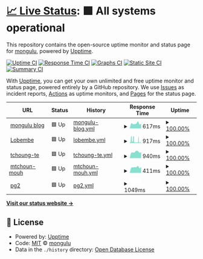 # [📈 Live Status](https://mongulu-cm.github.io/Monitor_Mongulu): <!--live status--> **🟩 All systems operational**

This repository contains the open-source uptime monitor and status page for [mongulu](https://mongulu.cm), powered by [Upptime](https://github.com/upptime/upptime).

[![Uptime CI](https://github.com/mongulu-cm/Monitor_Mongulu/workflows/Uptime%20CI/badge.svg)](https://github.com/mongulu-cm/Monitor_Mongulu/actions?query=workflow%3A%22Uptime+CI%22)
[![Response Time CI](https://github.com/mongulu-cm/Monitor_Mongulu/workflows/Response%20Time%20CI/badge.svg)](https://github.com/mongulu-cm/Monitor_Mongulu/actions?query=workflow%3A%22Response+Time+CI%22)
[![Graphs CI](https://github.com/mongulu-cm/Monitor_Mongulu/workflows/Graphs%20CI/badge.svg)](https://github.com/mongulu-cm/Monitor_Mongulu/actions?query=workflow%3A%22Graphs+CI%22)
[![Static Site CI](https://github.com/mongulu-cm/Monitor_Mongulu/workflows/Static%20Site%20CI/badge.svg)](https://github.com/mongulu-cm/Monitor_Mongulu/actions?query=workflow%3A%22Static+Site+CI%22)
[![Summary CI](https://github.com/mongulu-cm/Monitor_Mongulu/workflows/Summary%20CI/badge.svg)](https://github.com/mongulu-cm/Monitor_Mongulu/actions?query=workflow%3A%22Summary+CI%22)

With [Upptime](https://upptime.js.org), you can get your own unlimited and free uptime monitor and status page, powered entirely by a GitHub repository. We use [Issues](https://github.com/mongulu-cm/Monitor_Mongulu/issues) as incident reports, [Actions](https://github.com/mongulu-cm/Monitor_Mongulu/actions) as uptime monitors, and [Pages](https://mongulu-cm.github.io/Monitor_Mongulu) for the status page.

<!--start: status pages-->
<!-- This summary is generated by Upptime (https://github.com/upptime/upptime) -->
<!-- Do not edit this manually, your changes will be overwritten -->
<!-- prettier-ignore -->
| URL | Status | History | Response Time | Uptime |
| --- | ------ | ------- | ------------- | ------ |
| <img alt="" src="https://icons.duckduckgo.com/ip3/blog.mongulu.cm.ico" height="13"> [mongulu blog](https://blog.mongulu.cm) | 🟩 Up | [mongulu-blog.yml](https://github.com/mongulu-cm/Monitor_Mongulu-/commits/HEAD/history/mongulu-blog.yml) | <details><summary><img alt="Response time graph" src="./graphs/mongulu-blog/response-time-week.png" height="20"> 617ms</summary><br><a href="https://mongulu-cm.github.io/Monitor_Mongulu/history/mongulu-blog"><img alt="Response time 617" src="https://img.shields.io/endpoint?url=https%3A%2F%2Fraw.githubusercontent.com%2Fmongulu-cm%2FMonitor_Mongulu-%2FHEAD%2Fapi%2Fmongulu-blog%2Fresponse-time.json"></a><br><a href="https://mongulu-cm.github.io/Monitor_Mongulu/history/mongulu-blog"><img alt="24-hour response time 617" src="https://img.shields.io/endpoint?url=https%3A%2F%2Fraw.githubusercontent.com%2Fmongulu-cm%2FMonitor_Mongulu-%2FHEAD%2Fapi%2Fmongulu-blog%2Fresponse-time-day.json"></a><br><a href="https://mongulu-cm.github.io/Monitor_Mongulu/history/mongulu-blog"><img alt="7-day response time 617" src="https://img.shields.io/endpoint?url=https%3A%2F%2Fraw.githubusercontent.com%2Fmongulu-cm%2FMonitor_Mongulu-%2FHEAD%2Fapi%2Fmongulu-blog%2Fresponse-time-week.json"></a><br><a href="https://mongulu-cm.github.io/Monitor_Mongulu/history/mongulu-blog"><img alt="30-day response time 617" src="https://img.shields.io/endpoint?url=https%3A%2F%2Fraw.githubusercontent.com%2Fmongulu-cm%2FMonitor_Mongulu-%2FHEAD%2Fapi%2Fmongulu-blog%2Fresponse-time-month.json"></a><br><a href="https://mongulu-cm.github.io/Monitor_Mongulu/history/mongulu-blog"><img alt="1-year response time 617" src="https://img.shields.io/endpoint?url=https%3A%2F%2Fraw.githubusercontent.com%2Fmongulu-cm%2FMonitor_Mongulu-%2FHEAD%2Fapi%2Fmongulu-blog%2Fresponse-time-year.json"></a></details> | <details><summary><a href="https://mongulu-cm.github.io/Monitor_Mongulu/history/mongulu-blog">100.00%</a></summary><a href="https://mongulu-cm.github.io/Monitor_Mongulu/history/mongulu-blog"><img alt="All-time uptime 100.00%" src="https://img.shields.io/endpoint?url=https%3A%2F%2Fraw.githubusercontent.com%2Fmongulu-cm%2FMonitor_Mongulu-%2FHEAD%2Fapi%2Fmongulu-blog%2Fuptime.json"></a><br><a href="https://mongulu-cm.github.io/Monitor_Mongulu/history/mongulu-blog"><img alt="24-hour uptime 100.00%" src="https://img.shields.io/endpoint?url=https%3A%2F%2Fraw.githubusercontent.com%2Fmongulu-cm%2FMonitor_Mongulu-%2FHEAD%2Fapi%2Fmongulu-blog%2Fuptime-day.json"></a><br><a href="https://mongulu-cm.github.io/Monitor_Mongulu/history/mongulu-blog"><img alt="7-day uptime 100.00%" src="https://img.shields.io/endpoint?url=https%3A%2F%2Fraw.githubusercontent.com%2Fmongulu-cm%2FMonitor_Mongulu-%2FHEAD%2Fapi%2Fmongulu-blog%2Fuptime-week.json"></a><br><a href="https://mongulu-cm.github.io/Monitor_Mongulu/history/mongulu-blog"><img alt="30-day uptime 100.00%" src="https://img.shields.io/endpoint?url=https%3A%2F%2Fraw.githubusercontent.com%2Fmongulu-cm%2FMonitor_Mongulu-%2FHEAD%2Fapi%2Fmongulu-blog%2Fuptime-month.json"></a><br><a href="https://mongulu-cm.github.io/Monitor_Mongulu/history/mongulu-blog"><img alt="1-year uptime 100.00%" src="https://img.shields.io/endpoint?url=https%3A%2F%2Fraw.githubusercontent.com%2Fmongulu-cm%2FMonitor_Mongulu-%2FHEAD%2Fapi%2Fmongulu-blog%2Fuptime-year.json"></a></details>
| <img alt="" src="https://icons.duckduckgo.com/ip3/lobembe.mongulu.cm.ico" height="13"> [Lobembe](https://lobembe.mongulu.cm) | 🟩 Up | [lobembe.yml](https://github.com/mongulu-cm/Monitor_Mongulu-/commits/HEAD/history/lobembe.yml) | <details><summary><img alt="Response time graph" src="./graphs/lobembe/response-time-week.png" height="20"> 917ms</summary><br><a href="https://mongulu-cm.github.io/Monitor_Mongulu/history/lobembe"><img alt="Response time 917" src="https://img.shields.io/endpoint?url=https%3A%2F%2Fraw.githubusercontent.com%2Fmongulu-cm%2FMonitor_Mongulu-%2FHEAD%2Fapi%2Flobembe%2Fresponse-time.json"></a><br><a href="https://mongulu-cm.github.io/Monitor_Mongulu/history/lobembe"><img alt="24-hour response time 917" src="https://img.shields.io/endpoint?url=https%3A%2F%2Fraw.githubusercontent.com%2Fmongulu-cm%2FMonitor_Mongulu-%2FHEAD%2Fapi%2Flobembe%2Fresponse-time-day.json"></a><br><a href="https://mongulu-cm.github.io/Monitor_Mongulu/history/lobembe"><img alt="7-day response time 917" src="https://img.shields.io/endpoint?url=https%3A%2F%2Fraw.githubusercontent.com%2Fmongulu-cm%2FMonitor_Mongulu-%2FHEAD%2Fapi%2Flobembe%2Fresponse-time-week.json"></a><br><a href="https://mongulu-cm.github.io/Monitor_Mongulu/history/lobembe"><img alt="30-day response time 917" src="https://img.shields.io/endpoint?url=https%3A%2F%2Fraw.githubusercontent.com%2Fmongulu-cm%2FMonitor_Mongulu-%2FHEAD%2Fapi%2Flobembe%2Fresponse-time-month.json"></a><br><a href="https://mongulu-cm.github.io/Monitor_Mongulu/history/lobembe"><img alt="1-year response time 917" src="https://img.shields.io/endpoint?url=https%3A%2F%2Fraw.githubusercontent.com%2Fmongulu-cm%2FMonitor_Mongulu-%2FHEAD%2Fapi%2Flobembe%2Fresponse-time-year.json"></a></details> | <details><summary><a href="https://mongulu-cm.github.io/Monitor_Mongulu/history/lobembe">100.00%</a></summary><a href="https://mongulu-cm.github.io/Monitor_Mongulu/history/lobembe"><img alt="All-time uptime 100.00%" src="https://img.shields.io/endpoint?url=https%3A%2F%2Fraw.githubusercontent.com%2Fmongulu-cm%2FMonitor_Mongulu-%2FHEAD%2Fapi%2Flobembe%2Fuptime.json"></a><br><a href="https://mongulu-cm.github.io/Monitor_Mongulu/history/lobembe"><img alt="24-hour uptime 100.00%" src="https://img.shields.io/endpoint?url=https%3A%2F%2Fraw.githubusercontent.com%2Fmongulu-cm%2FMonitor_Mongulu-%2FHEAD%2Fapi%2Flobembe%2Fuptime-day.json"></a><br><a href="https://mongulu-cm.github.io/Monitor_Mongulu/history/lobembe"><img alt="7-day uptime 100.00%" src="https://img.shields.io/endpoint?url=https%3A%2F%2Fraw.githubusercontent.com%2Fmongulu-cm%2FMonitor_Mongulu-%2FHEAD%2Fapi%2Flobembe%2Fuptime-week.json"></a><br><a href="https://mongulu-cm.github.io/Monitor_Mongulu/history/lobembe"><img alt="30-day uptime 100.00%" src="https://img.shields.io/endpoint?url=https%3A%2F%2Fraw.githubusercontent.com%2Fmongulu-cm%2FMonitor_Mongulu-%2FHEAD%2Fapi%2Flobembe%2Fuptime-month.json"></a><br><a href="https://mongulu-cm.github.io/Monitor_Mongulu/history/lobembe"><img alt="1-year uptime 100.00%" src="https://img.shields.io/endpoint?url=https%3A%2F%2Fraw.githubusercontent.com%2Fmongulu-cm%2FMonitor_Mongulu-%2FHEAD%2Fapi%2Flobembe%2Fuptime-year.json"></a></details>
| <img alt="" src="https://icons.duckduckgo.com/ip3/tchoung-te.mongulu.cm.ico" height="13"> [tchoung-te](https://tchoung-te.mongulu.cm) | 🟩 Up | [tchoung-te.yml](https://github.com/mongulu-cm/Monitor_Mongulu-/commits/HEAD/history/tchoung-te.yml) | <details><summary><img alt="Response time graph" src="./graphs/tchoung-te/response-time-week.png" height="20"> 940ms</summary><br><a href="https://mongulu-cm.github.io/Monitor_Mongulu/history/tchoung-te"><img alt="Response time 940" src="https://img.shields.io/endpoint?url=https%3A%2F%2Fraw.githubusercontent.com%2Fmongulu-cm%2FMonitor_Mongulu-%2FHEAD%2Fapi%2Ftchoung-te%2Fresponse-time.json"></a><br><a href="https://mongulu-cm.github.io/Monitor_Mongulu/history/tchoung-te"><img alt="24-hour response time 940" src="https://img.shields.io/endpoint?url=https%3A%2F%2Fraw.githubusercontent.com%2Fmongulu-cm%2FMonitor_Mongulu-%2FHEAD%2Fapi%2Ftchoung-te%2Fresponse-time-day.json"></a><br><a href="https://mongulu-cm.github.io/Monitor_Mongulu/history/tchoung-te"><img alt="7-day response time 940" src="https://img.shields.io/endpoint?url=https%3A%2F%2Fraw.githubusercontent.com%2Fmongulu-cm%2FMonitor_Mongulu-%2FHEAD%2Fapi%2Ftchoung-te%2Fresponse-time-week.json"></a><br><a href="https://mongulu-cm.github.io/Monitor_Mongulu/history/tchoung-te"><img alt="30-day response time 940" src="https://img.shields.io/endpoint?url=https%3A%2F%2Fraw.githubusercontent.com%2Fmongulu-cm%2FMonitor_Mongulu-%2FHEAD%2Fapi%2Ftchoung-te%2Fresponse-time-month.json"></a><br><a href="https://mongulu-cm.github.io/Monitor_Mongulu/history/tchoung-te"><img alt="1-year response time 940" src="https://img.shields.io/endpoint?url=https%3A%2F%2Fraw.githubusercontent.com%2Fmongulu-cm%2FMonitor_Mongulu-%2FHEAD%2Fapi%2Ftchoung-te%2Fresponse-time-year.json"></a></details> | <details><summary><a href="https://mongulu-cm.github.io/Monitor_Mongulu/history/tchoung-te">100.00%</a></summary><a href="https://mongulu-cm.github.io/Monitor_Mongulu/history/tchoung-te"><img alt="All-time uptime 100.00%" src="https://img.shields.io/endpoint?url=https%3A%2F%2Fraw.githubusercontent.com%2Fmongulu-cm%2FMonitor_Mongulu-%2FHEAD%2Fapi%2Ftchoung-te%2Fuptime.json"></a><br><a href="https://mongulu-cm.github.io/Monitor_Mongulu/history/tchoung-te"><img alt="24-hour uptime 100.00%" src="https://img.shields.io/endpoint?url=https%3A%2F%2Fraw.githubusercontent.com%2Fmongulu-cm%2FMonitor_Mongulu-%2FHEAD%2Fapi%2Ftchoung-te%2Fuptime-day.json"></a><br><a href="https://mongulu-cm.github.io/Monitor_Mongulu/history/tchoung-te"><img alt="7-day uptime 100.00%" src="https://img.shields.io/endpoint?url=https%3A%2F%2Fraw.githubusercontent.com%2Fmongulu-cm%2FMonitor_Mongulu-%2FHEAD%2Fapi%2Ftchoung-te%2Fuptime-week.json"></a><br><a href="https://mongulu-cm.github.io/Monitor_Mongulu/history/tchoung-te"><img alt="30-day uptime 100.00%" src="https://img.shields.io/endpoint?url=https%3A%2F%2Fraw.githubusercontent.com%2Fmongulu-cm%2FMonitor_Mongulu-%2FHEAD%2Fapi%2Ftchoung-te%2Fuptime-month.json"></a><br><a href="https://mongulu-cm.github.io/Monitor_Mongulu/history/tchoung-te"><img alt="1-year uptime 100.00%" src="https://img.shields.io/endpoint?url=https%3A%2F%2Fraw.githubusercontent.com%2Fmongulu-cm%2FMonitor_Mongulu-%2FHEAD%2Fapi%2Ftchoung-te%2Fuptime-year.json"></a></details>
| <img alt="" src="https://icons.duckduckgo.com/ip3/mtchoun-mouh.mongulu.cm.ico" height="13"> [mtchoun-mouh](https://mtchoun-mouh.mongulu.cm) | 🟩 Up | [mtchoun-mouh.yml](https://github.com/mongulu-cm/Monitor_Mongulu-/commits/HEAD/history/mtchoun-mouh.yml) | <details><summary><img alt="Response time graph" src="./graphs/mtchoun-mouh/response-time-week.png" height="20"> 411ms</summary><br><a href="https://mongulu-cm.github.io/Monitor_Mongulu/history/mtchoun-mouh"><img alt="Response time 411" src="https://img.shields.io/endpoint?url=https%3A%2F%2Fraw.githubusercontent.com%2Fmongulu-cm%2FMonitor_Mongulu-%2FHEAD%2Fapi%2Fmtchoun-mouh%2Fresponse-time.json"></a><br><a href="https://mongulu-cm.github.io/Monitor_Mongulu/history/mtchoun-mouh"><img alt="24-hour response time 411" src="https://img.shields.io/endpoint?url=https%3A%2F%2Fraw.githubusercontent.com%2Fmongulu-cm%2FMonitor_Mongulu-%2FHEAD%2Fapi%2Fmtchoun-mouh%2Fresponse-time-day.json"></a><br><a href="https://mongulu-cm.github.io/Monitor_Mongulu/history/mtchoun-mouh"><img alt="7-day response time 411" src="https://img.shields.io/endpoint?url=https%3A%2F%2Fraw.githubusercontent.com%2Fmongulu-cm%2FMonitor_Mongulu-%2FHEAD%2Fapi%2Fmtchoun-mouh%2Fresponse-time-week.json"></a><br><a href="https://mongulu-cm.github.io/Monitor_Mongulu/history/mtchoun-mouh"><img alt="30-day response time 411" src="https://img.shields.io/endpoint?url=https%3A%2F%2Fraw.githubusercontent.com%2Fmongulu-cm%2FMonitor_Mongulu-%2FHEAD%2Fapi%2Fmtchoun-mouh%2Fresponse-time-month.json"></a><br><a href="https://mongulu-cm.github.io/Monitor_Mongulu/history/mtchoun-mouh"><img alt="1-year response time 411" src="https://img.shields.io/endpoint?url=https%3A%2F%2Fraw.githubusercontent.com%2Fmongulu-cm%2FMonitor_Mongulu-%2FHEAD%2Fapi%2Fmtchoun-mouh%2Fresponse-time-year.json"></a></details> | <details><summary><a href="https://mongulu-cm.github.io/Monitor_Mongulu/history/mtchoun-mouh">100.00%</a></summary><a href="https://mongulu-cm.github.io/Monitor_Mongulu/history/mtchoun-mouh"><img alt="All-time uptime 100.00%" src="https://img.shields.io/endpoint?url=https%3A%2F%2Fraw.githubusercontent.com%2Fmongulu-cm%2FMonitor_Mongulu-%2FHEAD%2Fapi%2Fmtchoun-mouh%2Fuptime.json"></a><br><a href="https://mongulu-cm.github.io/Monitor_Mongulu/history/mtchoun-mouh"><img alt="24-hour uptime 100.00%" src="https://img.shields.io/endpoint?url=https%3A%2F%2Fraw.githubusercontent.com%2Fmongulu-cm%2FMonitor_Mongulu-%2FHEAD%2Fapi%2Fmtchoun-mouh%2Fuptime-day.json"></a><br><a href="https://mongulu-cm.github.io/Monitor_Mongulu/history/mtchoun-mouh"><img alt="7-day uptime 100.00%" src="https://img.shields.io/endpoint?url=https%3A%2F%2Fraw.githubusercontent.com%2Fmongulu-cm%2FMonitor_Mongulu-%2FHEAD%2Fapi%2Fmtchoun-mouh%2Fuptime-week.json"></a><br><a href="https://mongulu-cm.github.io/Monitor_Mongulu/history/mtchoun-mouh"><img alt="30-day uptime 100.00%" src="https://img.shields.io/endpoint?url=https%3A%2F%2Fraw.githubusercontent.com%2Fmongulu-cm%2FMonitor_Mongulu-%2FHEAD%2Fapi%2Fmtchoun-mouh%2Fuptime-month.json"></a><br><a href="https://mongulu-cm.github.io/Monitor_Mongulu/history/mtchoun-mouh"><img alt="1-year uptime 100.00%" src="https://img.shields.io/endpoint?url=https%3A%2F%2Fraw.githubusercontent.com%2Fmongulu-cm%2FMonitor_Mongulu-%2FHEAD%2Fapi%2Fmtchoun-mouh%2Fuptime-year.json"></a></details>
| <img alt="" src="https://icons.duckduckgo.com/ip3/pg2.mongulu.cm.ico" height="13"> [pg2](https://pg2.mongulu.cm) | 🟩 Up | [pg2.yml](https://github.com/mongulu-cm/Monitor_Mongulu-/commits/HEAD/history/pg2.yml) | <details><summary><img alt="Response time graph" src="./graphs/pg2/response-time-week.png" height="20"> 1049ms</summary><br><a href="https://mongulu-cm.github.io/Monitor_Mongulu/history/pg2"><img alt="Response time 1049" src="https://img.shields.io/endpoint?url=https%3A%2F%2Fraw.githubusercontent.com%2Fmongulu-cm%2FMonitor_Mongulu-%2FHEAD%2Fapi%2Fpg2%2Fresponse-time.json"></a><br><a href="https://mongulu-cm.github.io/Monitor_Mongulu/history/pg2"><img alt="24-hour response time 1049" src="https://img.shields.io/endpoint?url=https%3A%2F%2Fraw.githubusercontent.com%2Fmongulu-cm%2FMonitor_Mongulu-%2FHEAD%2Fapi%2Fpg2%2Fresponse-time-day.json"></a><br><a href="https://mongulu-cm.github.io/Monitor_Mongulu/history/pg2"><img alt="7-day response time 1049" src="https://img.shields.io/endpoint?url=https%3A%2F%2Fraw.githubusercontent.com%2Fmongulu-cm%2FMonitor_Mongulu-%2FHEAD%2Fapi%2Fpg2%2Fresponse-time-week.json"></a><br><a href="https://mongulu-cm.github.io/Monitor_Mongulu/history/pg2"><img alt="30-day response time 1049" src="https://img.shields.io/endpoint?url=https%3A%2F%2Fraw.githubusercontent.com%2Fmongulu-cm%2FMonitor_Mongulu-%2FHEAD%2Fapi%2Fpg2%2Fresponse-time-month.json"></a><br><a href="https://mongulu-cm.github.io/Monitor_Mongulu/history/pg2"><img alt="1-year response time 1049" src="https://img.shields.io/endpoint?url=https%3A%2F%2Fraw.githubusercontent.com%2Fmongulu-cm%2FMonitor_Mongulu-%2FHEAD%2Fapi%2Fpg2%2Fresponse-time-year.json"></a></details> | <details><summary><a href="https://mongulu-cm.github.io/Monitor_Mongulu/history/pg2">100.00%</a></summary><a href="https://mongulu-cm.github.io/Monitor_Mongulu/history/pg2"><img alt="All-time uptime 100.00%" src="https://img.shields.io/endpoint?url=https%3A%2F%2Fraw.githubusercontent.com%2Fmongulu-cm%2FMonitor_Mongulu-%2FHEAD%2Fapi%2Fpg2%2Fuptime.json"></a><br><a href="https://mongulu-cm.github.io/Monitor_Mongulu/history/pg2"><img alt="24-hour uptime 100.00%" src="https://img.shields.io/endpoint?url=https%3A%2F%2Fraw.githubusercontent.com%2Fmongulu-cm%2FMonitor_Mongulu-%2FHEAD%2Fapi%2Fpg2%2Fuptime-day.json"></a><br><a href="https://mongulu-cm.github.io/Monitor_Mongulu/history/pg2"><img alt="7-day uptime 100.00%" src="https://img.shields.io/endpoint?url=https%3A%2F%2Fraw.githubusercontent.com%2Fmongulu-cm%2FMonitor_Mongulu-%2FHEAD%2Fapi%2Fpg2%2Fuptime-week.json"></a><br><a href="https://mongulu-cm.github.io/Monitor_Mongulu/history/pg2"><img alt="30-day uptime 100.00%" src="https://img.shields.io/endpoint?url=https%3A%2F%2Fraw.githubusercontent.com%2Fmongulu-cm%2FMonitor_Mongulu-%2FHEAD%2Fapi%2Fpg2%2Fuptime-month.json"></a><br><a href="https://mongulu-cm.github.io/Monitor_Mongulu/history/pg2"><img alt="1-year uptime 100.00%" src="https://img.shields.io/endpoint?url=https%3A%2F%2Fraw.githubusercontent.com%2Fmongulu-cm%2FMonitor_Mongulu-%2FHEAD%2Fapi%2Fpg2%2Fuptime-year.json"></a></details>

<!--end: status pages-->

[**Visit our status website →**](https://mongulu-cm.github.io/Monitor_Mongulu)

## 📄 License

- Powered by: [Upptime](https://github.com/upptime/upptime)
- Code: [MIT](./LICENSE) © [mongulu](https://mongulu.cm)
- Data in the `./history` directory: [Open Database License](https://opendatacommons.org/licenses/odbl/1-0/)
